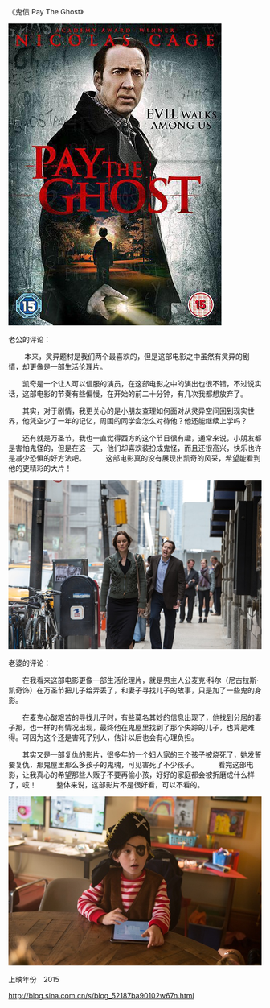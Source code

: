 《鬼债 Pay The Ghost》

			
![](./img/001vda4xzy6X9cBQTjh77&690.jpg)

老公的评论：
 

 　　本来，灵异题材是我们两个最喜欢的，但是这部电影之中虽然有灵异的剧情，却更像是一部生活伦理片。
 

　　凯奇是一个让人可以信服的演员，在这部电影之中的演出也很不错，不过说实话，这部电影的节奏有些偏慢，在开始的前二十分钟，有几次我都想放弃了。
 

　　其实，对于剧情，我更关心的是小朋友查理如何面对从灵异空间回到现实世界，他凭空少了一年的记忆，周围的同学会怎么对待他？他还能继续上学吗？
 

　　还有就是万圣节，我也一直觉得西方的这个节日很有趣，通常来说，小朋友都是害怕鬼怪的，但是在这一天，他们却喜欢装扮成鬼怪，而且还很高兴，快乐也许是减少恐惧的好方法吧。
 
　　这部电影真的没有展现出凯奇的风采，希望能看到他的更精彩的大片！

![](./img/001vda4xzy6X9cDtYrl57&690.jpg)


老婆的评论：
 

　　在我看来这部电影更像一部生活伦理片，就是男主人公麦克·科尔（尼古拉斯·凯奇饰）在万圣节把儿子给弄丢了，和妻子寻找儿子的故事，只是加了一些鬼的身影。
 

　　在麦克心酸艰苦的寻找儿子时，有些莫名其妙的信息出现了，他找到分居的妻子那，也一样的有情况出现，最终他在鬼屋里找到了那个失踪的儿子，也算是难得。可因为这个还是害死了别人，估计以后也会有心理负担。
 

　　其实又是一部复仇的影片，很多年的一个妇人家的三个孩子被烧死了，她发誓要复仇，那鬼屋里那么多孩子的鬼魂，可见害死了不少孩子。
 
　　看完这部电影，让我真心的希望那些人贩子不要再偷小孩，好好的家庭都会被折磨成什么样了，哎！
 
　　整体来说，这部影片不是很好看，可以不看的。

![](./img/001vda4xzy6X9cEEgNob6&690.jpg)


上映年份　2015							
		
http://blog.sina.com.cn/s/blog_52187ba90102w67n.html
